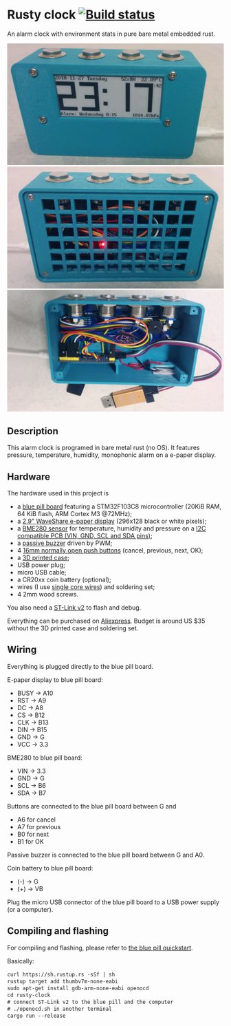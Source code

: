 # Rusty clock [![Build status](https://travis-ci.org/TeXitoi/rusty-clock.svg?branch=master)](https://travis-ci.org/TeXitoi/rusty-clock)

An alarm clock with environment stats in pure bare metal embedded rust.

![fromt](images/front.jpg)
![back](images/back.jpg)
![open](images/open.jpg)

## Description

This alarm clock is programed in bare metal rust (no OS). It features pressure, temperature, humidity, monophonic alarm on a e-paper display.

## Hardware

The hardware used in this project is
- a [blue pill board](https://wiki.stm32duino.com/index.php?title=Blue_Pill) featuring a STM32F103C8 microcontroller (20KiB RAM, 64 KiB flash, ARM Cortex M3 @72MHz);
- a [2.9" WaveShare e-paper display](https://www.waveshare.com/wiki/2.9inch_e-Paper_Module) (296x128 black or white pixels);
- a [BME280 sensor](https://www.bosch-sensortec.com/bst/products/all_products/bme280) for temperature, humidity and pressure on a [I2C compatible PCB (VIN, GND, SCL and SDA pins)](https://www.aliexpress.com/item/a/32847825408.html);
- a [passive buzzer](https://www.aliexpress.com/item/a/32825515257.html) driven by PWM;
- 4 [16mm normally open push buttons](https://www.aliexpress.com/item/a/32867071630.html) (cancel, previous, next, OK);
- a [3D printed case](cad/);
- USB power plug;
- micro USB cable;
- a CR20xx coin battery (optional);
- wires (I use [single core wires](https://www.aliexpress.com/item/a/32832816460.html)) and soldering set;
- 4 2mm wood screws.

You also need a [ST-Link v2](https://www.aliexpress.com/item/a/32719963657.html) to flash and debug.

Everything can be purchased on [Aliexpress](https://my.aliexpress.com/wishlist/shared.htm?groupId=100000007706754). Budget is around US $35 without the 3D printed case and soldering set.

## Wiring

Everything is plugged directly to the blue pill board.

E-paper display to blue pill board:
- BUSY -> A10
- RST -> A9
- DC -> A8
- CS -> B12
- CLK -> B13
- DIN -> B15
- GND -> G
- VCC -> 3.3

BME280 to blue pill board:
- VIN -> 3.3
- GND -> G
- SCL -> B6
- SDA -> B7

Buttons are connected to the blue pill board between G and
- A6 for cancel
- A7 for previous
- B0 for next
- B1 for OK

Passive buzzer is connected to the blue pill board between G and A0.

Coin battery to blue pill board:
- (-) -> G
- (+) -> VB

Plug the micro USB connector of the blue pill board to a USB power supply (or a computer).

## Compiling and flashing

For compiling and flashing, please refer to [the blue pill quickstart](https://github.com/TeXitoi/blue-pill-quickstart/blob/master/README.md).

Basically:

```shell
curl https://sh.rustup.rs -sSf | sh
rustup target add thumbv7m-none-eabi
sudo apt-get install gdb-arm-none-eabi openocd
cd rusty-clock
# connect ST-Link v2 to the blue pill and the computer
# ./openocd.sh in another terminal
cargo run --release
```
